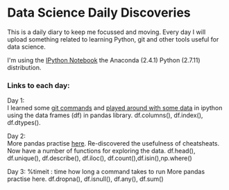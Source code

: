 # Data Science Daily Discoveries

This is a daily diary to keep me focussed and moving. 
Every day I will upload something related to learning Python, git and other 
tools useful for data science. 

I'm using the [IPython Notebook](http://ipython.org) the Anaconda (2.4.1) 
Python (2.7.11) distribution.


### Links to each day:

Day 1:                                                                 
I learned some [git commands](001-git-basics.md) and [played around 
with some data](001-pandas-csv/LendingClub.ipynb) in ipython using the 
data frames (df) in pandas library. 
df.columns(), df.index(), df.dtypes().

Day 2:                                                                                                                          
More pandas practise [here](002-LendingClub.ipynb). Re-discovered the 
usefulness of cheatsheats. Now have a number of functions for exploring the 
data. 
df.head(), df.unique(), df.describe(), df.iloc(), 
df.count(),df.isin(),np.where()

Day 3:
%timeit : time how long a command takes to run
More pandas practise here. df.dropna(), df.isnull(), df.any(), df.sum()
